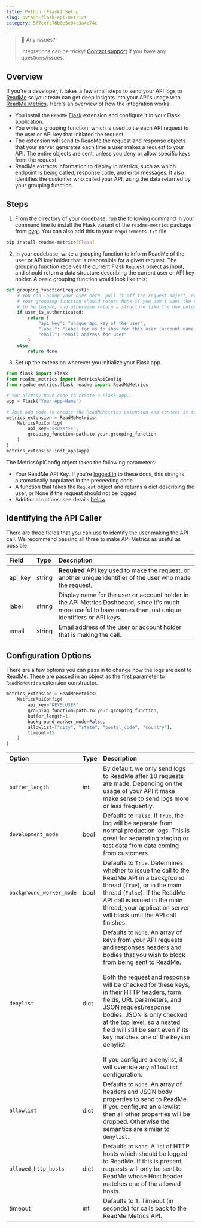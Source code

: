 ```yaml
---
title: Python (Flask) Setup
slug: python-flask-api-metrics
category: 5f7cefc76b6e5e04c3a4c74c
---
```


> 🚧 Any issues?
>
> Integrations can be tricky! [Contact support](https://docs.readme.com/guides/docs/contact-support) if you have any questions/issues.

## Overview

If you're a developer, it takes a few small steps to send your API logs to [ReadMe](http://readme.com/) so your team can get deep insights into your API's usage with [ReadMe Metrics](https://readme.com/metrics). Here's an overview of how the integration works:

- You install the `ReadMe` [Flask](https://flask.palletsprojects.com/) extension and configure it in your Flask application.
- You write a grouping function, which is used to tie each API request to the user or API key that initiated the request.
- The extension will send to ReadMe the request and response objects that your server generates each time a user makes a request to your API. The entire objects are sent, unless you deny or allow specific keys from the request.
- ReadMe extracts information to display in Metrics, such as which endpoint is being called, response code, and error messages. It also identifies the customer who called your API, using the data returned by your grouping function.

## Steps

1. From the directory of your codebase, run the following command in your command line to install the Flask variant of the `readme-metrics` package from [pypi](https://pypi.org/project/readme-metrics/). You can also add this to your `requirements.txt` file.

```bash
pip install readme-metrics[Flask]
```

2. In your codebase, write a grouping function to inform ReadMe of the user or API key holder that is responsible for a given request. The grouping function receives the current Flask `Request` object as input, and should return a data structure describing the current user or API key holder. A basic grouping function would look like this:

```python
def grouping_function(request):
    # You can lookup your user here, pull it off the request object, etc.
    # Your grouping function should return None if you don't want the request
    # to be logged, and otherwise return a structure like the one below.
    if user_is_authenticated:
        return {
            "api_key": "unique api_key of the user",
            "label": "label for us to show for this user (account name, user name, email, etc)",
            "email": "email address for user"
        }
    else:
        return None
```

3. Set up the extension wherever you initialize your Flask app.

```python
from flask import Flask
from readme_metrics import MetricsApiConfig
from readme_metrics.flask_readme import ReadMeMetrics

# You already have code to create a Flask app...
app = Flask("Your-App-Name")

# Just add code to create the ReadMeMetrics extension and connect it to your app.
metrics_extension = ReadMeMetrics(
    MetricsApiConfig(
        api_key="<<user>>",
        grouping_function=path.to.your.grouping_function
    )
)
metrics_extension.init_app(app)
```

The MetricsApiConfig object takes the following parameters:

- Your ReadMe API Key. If you're [logged in](https://dash.readme.io/to/metrics) to these docs, this string is automatically populated in the preceeding code.
- A function that takes the `Request` object and returns a dict describing the user, or None if the request should not be logged
- Additional options: see details [below](#section-configuration-options)

## Identifying the API Caller

There are three fields that you can use to identify the user making the API call. We recommend passing all three to make API Metrics as useful as possible.

<!--
Prettier's table formatting is cursed, hence this ignore block.
-->
<!-- prettier-ignore-start -->
| Field | Type | Description |
| :--- | :--- | :--- |
| api_key | string | **Required** API key used to make the request, or another unique identifier of the user who made the request. |
| label | string | Display name for the user or account holder in the API Metrics Dashboard, since it's much more useful to have names than just unique identifiers or API keys. |
| email | string | Email address of the user or account holder that is making the call. |
<!-- prettier-ignore-end -->

## Configuration Options

There are a few options you can pass in to change how the logs are sent to ReadMe. These are passed in an object as the first parameter to `ReadMeMetrics` extension constructor.

```python
metrics_extension = ReadMeMetrics(
    MetricsApiConfig(
        api_key="KEYS:USER",
        grouping_function=path.to.your.grouping_function,
        buffer_length=1,
        background_worker_mode=False,
        allowlist=["city", "state", "postal_code", "country"],
        timeout=15
    )
)
```

<!--
Prettier's table formatting is cursed, hence this ignore block.
-->
<!-- prettier-ignore-start -->
| Option | Type | Description |
| :--- | :--- | :--- |
| `buffer_length` | int | By default, we only send logs to ReadMe after 10 requests are made. Depending on the usage of your API it make make sense to send logs more or less frequently. |
| `development_mode` | bool | Defaults to `False`. If `True`, the log will be separate from normal production logs. This is great for separating staging or test data from data coming from customers. |
| `background_worker_mode` | bool | Defaults to `True`. Determines whether to issue the call to the ReadMe API in a background thread (`True`), or in the main thread (`False`). If the ReadMe API call is issued in the main thread, your application server will block until the API call finishes. |
| `denylist` | dict | Defaults to `None`. An array of keys from your API requests and responses headers and bodies that you wish to block from being sent to ReadMe.<br /><br />Both the request and response will be checked for these keys, in their HTTP headers, form fields, URL parameters, and JSON request/response bodies. JSON is only checked at the top level, so a nested field will still be sent even if its key matches one of the keys in denylist.<br /><br />If you configure a denylist, it will override any `allowlist` configuration. |
| `allowlist`	| dict | Defaults to `None`. An array of headers and JSON body properties to send to ReadMe. If you configure an allowlist then all other properties will be dropped. Otherwise the semantics are similar to `denylist`. |
| `allowed_http_hosts` | dict | Defaults to `None`. A list of HTTP hosts which should be logged to ReadMe. If this is present, requests will only be sent to ReadMe whose Host header matches one of the allowed hosts. |
| timeout | int | Defaults to `3`. Timeout (in seconds) for calls back to the ReadMe Metrics API. |
<!-- prettier-ignore-end -->
